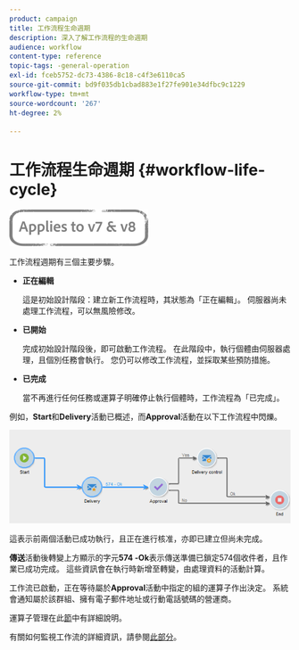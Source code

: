 ```yaml
---
product: campaign
title: 工作流程生命週期
description: 深入了解工作流程的生命週期
audience: workflow
content-type: reference
topic-tags: -general-operation
exl-id: fceb5752-dc73-4386-8c18-c4f3e6110ca5
source-git-commit: bd9f035db1cbad883e1f27fe901e34dfbc9c1229
workflow-type: tm+mt
source-wordcount: '267'
ht-degree: 2%

---
```


# 工作流程生命週期 {#workflow-life-cycle}

![](../../assets/common.svg)

工作流程週期有三個主要步驟。

* **正在編輯**

   這是初始設計階段：建立新工作流程時，其狀態為「正在編輯」。 伺服器尚未處理工作流程，可以無風險修改。

* **已開始**

   完成初始設計階段後，即可啟動工作流程。 在此階段中，執行個體由伺服器處理，且個別任務會執行。 您仍可以修改工作流程，並採取某些預防措施。

* **已完成**

   當不再進行任何任務或運算子明確停止執行個體時，工作流程為「已完成」。

例如，**Start**&#x200B;和&#x200B;**Delivery**&#x200B;活動已概述，而&#x200B;**Approval**&#x200B;活動在以下工作流程中閃爍。

![](assets/new-workflow-6.png)

這表示前兩個活動已成功執行，且正在進行核准，亦即已建立但尚未完成。

**傳送**&#x200B;活動後轉變上方顯示的字元&#x200B;**574 -Ok**&#x200B;表示傳送準備已鎖定574個收件者，且作業已成功完成。 這些資訊會在執行時新增至轉變，由處理資料的活動計算。

工作流已啟動，正在等待屬於&#x200B;**Approval**&#x200B;活動中指定的組的運算子作出決定。 系統會通知屬於該群組、擁有電子郵件地址或行動電話號碼的營運商。

運算子管理在此[節](../../platform/using/access-management.md)中有詳細說明。

有關如何監視工作流的詳細資訊，請參閱[此部分](monitoring-workflow-execution.md)。
